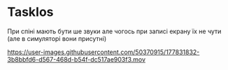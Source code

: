 # TaskIos

При спіні мають бути ше звуки але чогось при записі екрану їх не чути (але в симуляторі вони присутні)



https://user-images.githubusercontent.com/50370915/177831832-3b8bbfd6-d567-468d-b54f-dc517ae903f3.mov

